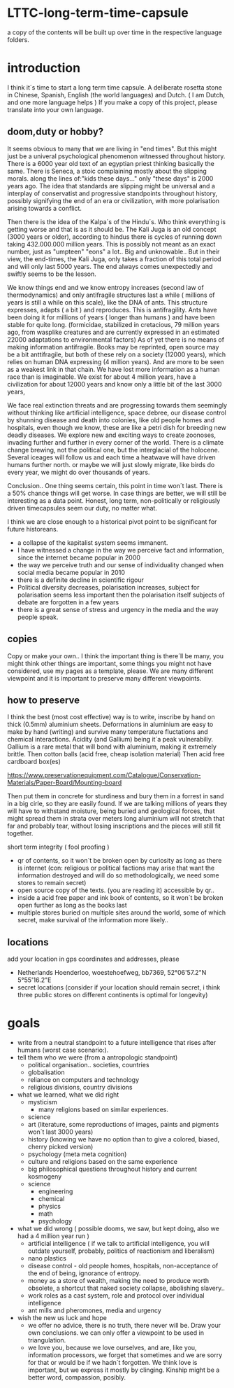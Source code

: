 # LTTC-long-term-time-capsule
a copy of the contents will be built up over time in the respective language folders.

# introduction
I think it´s time to start a long term time capsule.
A deliberate rosetta stone in Chinese, Spanish, English (the world languages) and Dutch. ( I am Dutch, and one more language helps )
If you make a copy of this project, please translate into your own language.

## doom,duty or hobby?
It seems obvious to many that we are living in "end times". But this might just be a univeral psychological phenomenon witnessed throughout history.
There is a 6000 year old text of an egyptian priest thinking basically the same. There is Seneca, a stoic complaining mostly
about the slipping morals. along the lines of:"kids these days..." only "these days" is 2000 years ago. 
The idea that standards are slipping
might be universal and a interplay of conservatist and progressive standpoints throughout history, possibly signifying the end of an era or civilization, with more polarisation arising towards a conflict.

Then there is the idea of the Kalpa´s of the Hindu´s. 
Who think everything is getting worse and that is as it should be. 
The Kali Juga is an old concept (3000 years or older), according to hindus there is cycles of running down
taking 432.000.000 million years. This is possibly not meant as an exact number, just as "umpteen" "eons" a lot..
Big and unknowable.. But in their view, the end-times, the Kali Juga, only takes a fraction of this total period and will only last 5000 years.
The end always comes unexpectedly and swiftly seems to be the lesson.

We know things end and we know entropy increases (second law of thermodynamics) and only antifragile structures last
a while ( millions of years is still a while on this scale), 
like the DNA of ants. This structure expresses, adapts ( a bit ) and reproduces. This is antifragility.
Ants have been doing it for millions of years ( longer than humans ) and have been stable for quite long. (formicidae, stabilized in cretacious, 79 million years ago, from wasplike creatures and are currently expressed in an estimated 22000 adaptations to environmental factors)
As of yet there is no means of making information antifragile.
Books may be reprinted, open source may be a bit anttifragile, but both of these rely on a society (12000 years), 
which relies on human DNA expressing (4 million years). And are more to be seen as a weakest link in that chain.
We have lost more information as a human race than is imaginable. We exist for about 4 million years, have a civilization for about 12000 years
and know only a little bit of the last 3000 years,

We face real extinction threats and are progressing towards them seemingly without thinking
like artificial intelligence, space debree, our disease control by shunning disease and death into colonies, like old people homes
and hospitals, even though we know, these are like a petri dish for breeding new deadly diseases. We explore
new and exciting ways to create zoonoses, invading further and further in every corner of the world.
There is a climate change brewing, not the political one, but the interglacial of the holocene.
Several iceages will follow us and each time a heatwave will have driven humans further north. or maybe we
will just slowly migrate, like birds do every year, we might do over thousands of years.

Conclusion.. One thing seems certain, this point in time won´t last. There is a 50% chance things will get worse.
In case things are better, we will still be interesting as a data point.
Honest, long term, non-politically or religiously driven timecapsules seem our duty, no matter what.

I think we are close enough to a historical pivot point to be significant for future historeans.
- a collapse of the kapitalist system seems immanent. 
- I have witnessed a change in the way we perceive fact and information, since the internet became popular in 2000
- the way we perceive truth and our sense of individuality changed when social media became popular in 2010
- there is a definite decline in scientific rigour
- Political diversity decreases, polarisation increases, subject for polarisation seems less important then the polarisation itself subjects of debate are forgotten in a few years
- there is a great sense of stress and urgency in the media and the way people speak.

## copies
Copy or make your own.. I think the important thing is there´ll be many, you might think other things are important, some things you might not have considered, use my pages as a template, please. We are many different viewpoint and it is important to preserve many different viewpoints. 

## how to preserve
I think the best (most cost effective) way is to write, inscribe by hand on thick (0.5mm) aluminium sheets.
Deformations in aluminium are easy to make by hand (writing) and survive many temperature fluctations and chemical interactions. Acidity  (and Gallium) being it´a peak vulnerabiliy. Gallium is a rare metal that will bond with aluminium, making it extremely brittle.
Then cotton balls (acid free, cheap isolation material)
Then acid free cardboard box(es)

https://www.preservationequipment.com/Catalogue/Conservation-Materials/Paper-Board/Mounting-board

Then put them in concrete for sturdiness and 
bury them in a forrest in sand in a big cirle, so they are easily found. If we are talking millions of years
they will have to withstand moisture, being buried and geological forces, that might spread them in strata over meters long
aluminium will not stretch that far and probably tear, without losing inscriptions and the pieces will still fit together.

short term integrity ( fool proofing )
- qr of contents, so it won´t be broken open by curiosity as long as there is internet (con: religious or political factions may arise that
want the information destroyed and will do so methodologically, we need some stores to remain secret)
- open source copy of the texts. (you are reading it) accessible by qr..
- inside a acid free paper and ink book of contents, so it won´t be broken open further as long as the books last
- multiple stores buried on multiple sites around the world, some of which secret, make survival of the information more likely..

## locations
 add your location in gps coordinates and addresses, please
 - Netherlands Hoenderloo, woestehoefweg, bb7369, 52°06'57.2"N 5°55'16.2"E
 - secret locations (consider if your location should remain secret, i think three public stores on different continents is optimal for longevity)

# goals
- write from a neutral standpoint to a future intelligence that rises after humans (worst case scenario:).
- tell them who we were (from a antropologic standpoint)
   - political organisation.. societies, countries
   - globalisation
   - reliance on computers and technology
   - religious divisions, country divisions
- what we learned, what we did right 
    - mysticism
       - many religions based on similar experiences. 
    - science
    - art (literature, some reproductions of images, paints and pigments won´t last 3000 years)
    - history (knowing we have no option than to give a colored, biased, cherry picked version)
    - psychology (meta meta cognition)
    - culture and religions based on the same experience
    - big philosophical questions throughout history and current kosmogeny
    - science
       - engineering
       - chemical
       - physics
       - math
       - psychology 
- what we did wrong ( possible dooms, we saw, but kept doing, also we had a 4 million year run )
    - artificial intelligence ( if we talk to artificial intelligence, you will outdate yourself, probably, politics of reactionism and liberalism)
    - nano plastics
    - disease control - old people homes, hospitals, non-acceptance of the end of being, ignorance of entropy.
    - money as a store of wealth, making the need to produce worth obsolete, a shortcut that naked society collapse, abolishing slavery..
    - work roles as a cast system, role and protocol over individual intelligence
    - ant mills and pheromones, media and urgency
- wish the new us luck and hope
    - we offer no advice, there is no truth, there never will be. Draw your own conclusions. we can only offer a viewpoint to be used in triangulation.
    - we love you, because we love ourselves, and are, like you, information processors, we forget that sometimes and we are sorry for that or would be if we hadn´t forgotten. We think love is important, but we express it mostly by clinging. Kinship might be a better word, compassion, posibly.

